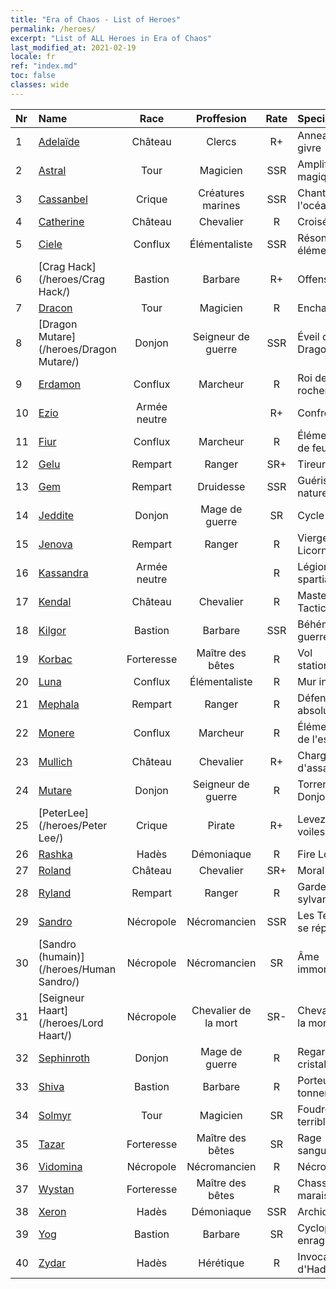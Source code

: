 ```yaml
---
title: "Era of Chaos - List of Heroes"
permalink: /heroes/
excerpt: "List of ALL Heroes in Era of Chaos"
last_modified_at: 2021-02-19
locale: fr
ref: "index.md"
toc: false
classes: wide
---
```

  | Nr |    Name    |  Race   |  Proffesion   |  Rate  |    Specialty     |
  |:---|:-----------|:-------:|:-------------:|:------:|:-----------------|
  | 1 | [Adelaïde](/heroes/Adelaide/) | Château | Clercs | R+ |  Anneau de givre  |
  | 2 | [Astral](/heroes/Astral/) | Tour | Magicien | SSR |  Amplification magique  |
  | 3 | [Cassanbel](/heroes/Cassanbel/) | Crique | Créatures marines | SSR |  Chant de l'océan  |
  | 4 | [Catherine](/heroes/Catherine/) | Château | Chevalier | R |  Croisé de fer  |
  | 5 | [Ciele](/heroes/Ciele/) | Conflux | Élémentaliste | SSR |  Résonance élémentaire  |
  | 6 | [Crag Hack](/heroes/Crag Hack/) | Bastion | Barbare | R+ |  Offensive  |
  | 7 | [Dracon](/heroes/Dracon/) | Tour | Magicien | R |  Enchanteur  |
  | 8 | [Dragon Mutare](/heroes/Dragon Mutare/) | Donjon | Seigneur de guerre | SSR |  Éveil du Dragon  |
  | 9 | [Erdamon](/heroes/Erdamon/) | Conflux | Marcheur | R |  Roi des rochers  |
  | 10 | [Ezio](/heroes/Ezio/) | Armée neutre |  | R+ |  Confrérie  |
  | 11 | [Fiur](/heroes/Fiur/) | Conflux | Marcheur | R |  Élémentaire de feu  |
  | 12 | [Gelu](/heroes/Gelu/) | Rempart | Ranger | SR+ |  Tireur d'élite  |
  | 13 | [Gem](/heroes/Gem/) | Rempart | Druidesse | SSR |  Guérison naturelle  |
  | 14 | [Jeddite](/heroes/Jeddite/) | Donjon | Mage de guerre | SR |  Cycle de la vie  |
  | 15 | [Jenova](/heroes/Jenova/) | Rempart | Ranger | R |  Vierge à la Licorne  |
  | 16 | [Kassandra](/heroes/Kassandra/) | Armée neutre |  | R |  Légion spartiate  |
  | 17 | [Kendal](/heroes/Kendal/) | Château | Chevalier | R |  Master of Tactics  |
  | 18 | [Kilgor](/heroes/Kilgor/) | Bastion | Barbare | SSR |  Béhémoth de guerre  |
  | 19 | [Korbac](/heroes/Korbac/) | Forteresse | Maître des bêtes | R |  Vol stationnaire  |
  | 20 | [Luna](/heroes/Luna/) | Conflux | Élémentaliste | R |  Mur infernal  |
  | 21 | [Mephala](/heroes/Mephala/) | Rempart | Ranger | R |  Défense absolue  |
  | 22 | [Monere](/heroes/Monere/) | Conflux | Marcheur | R |  Élémentaire de l'esprit  |
  | 23 | [Mullich](/heroes/Mullich/) | Château | Chevalier | R+ |  Charge d'assaut  |
  | 24 | [Mutare](/heroes/Mutare/) | Donjon | Seigneur de guerre | R |  Torrent du Donjon  |
  | 25 | [PeterLee](/heroes/Peter Lee/) | Crique | Pirate | R+ |  Levez les voiles  |
  | 26 | [Rashka](/heroes/Rashka/) | Hadès | Démoniaque | R |  Fire Lord  |
  | 27 | [Roland](/heroes/Roland/) | Château | Chevalier | SR+ |  Moral accru  |
  | 28 | [Ryland](/heroes/Ryland/) | Rempart | Ranger | R |  Garde sylvanien  |
  | 29 | [Sandro](/heroes/Sandro/) | Nécropole | Nécromancien | SSR |  Les Ténèbres se répandent  |
  | 30 | [Sandro (humain)](/heroes/Human Sandro/) | Nécropole | Nécromancien | SR |  Âme immortelle  |
  | 31 | [Seigneur Haart](/heroes/Lord Haart/) | Nécropole | Chevalier de la mort | SR- |  Chevalier de la mort  |
  | 32 | [Sephinroth](/heroes/Sephinroth/) | Donjon | Mage de guerre | R |  Regard de cristal  |
  | 33 | [Shiva](/heroes/Shiva/) | Bastion | Barbare | R |  Porteur du tonnerre  |
  | 34 | [Solmyr](/heroes/Solmyr/) | Tour | Magicien | SR |  Foudre terrible  |
  | 35 | [Tazar](/heroes/Tazar/) | Forteresse | Maître des bêtes | SR |  Rage sanguinaire  |
  | 36 | [Vidomina](/heroes/Vidomina/) | Nécropole | Nécromancien | R |  Nécromancien  |
  | 37 | [Wystan](/heroes/Wystan/) | Forteresse | Maître des bêtes | R |  Chasseur des marais  |
  | 38 | [Xeron](/heroes/Xeron/) | Hadès | Démoniaque | SSR |  Archidiable  |
  | 39 | [Yog](/heroes/Yog/) | Bastion | Barbare | SR |  Cyclope enragé  |
  | 40 | [Zydar](/heroes/Zydar/) | Hadès | Hérétique | R |  Invocation d'Hadès  |
